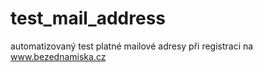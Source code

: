 # test_mail_address
automatizovaný test platné mailové adresy při registraci na www.bezednamiska.cz
